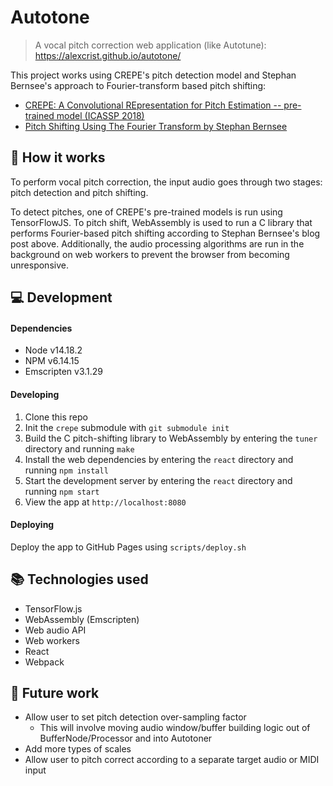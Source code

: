 # Autotone

> A vocal pitch correction web application (like Autotune): https://alexcrist.github.io/autotone/

This project works using CREPE's pitch detection model and Stephan Bernsee's approach to Fourier-transform based pitch shifting:
* [CREPE: A Convolutional REpresentation for Pitch Estimation -- pre-trained model (ICASSP 2018)](https://github.com/marl/crepe)
* [Pitch Shifting Using The Fourier Transform by Stephan Bernsee](http://blogs.zynaptiq.com/bernsee/pitch-shifting-using-the-ft/)

## 🤖 How it works

To perform vocal pitch correction, the input audio goes through two stages: pitch detection and pitch shifting.

To detect pitches, one of CREPE's pre-trained models is run using TensorFlowJS. To pitch shift, WebAssembly is used to run a C library that performs Fourier-based pitch shifting according to Stephan Bernsee's blog post above. Additionally, the audio processing algorithms are run in the background on web workers to prevent the browser from becoming unresponsive.

## 💻 Development

#### Dependencies

* Node v14.18.2
* NPM v6.14.15
* Emscripten v3.1.29

#### Developing

1. Clone this repo
2. Init the `crepe` submodule with `git submodule init`
3. Build the C pitch-shifting library to WebAssembly by entering the `tuner` directory and running `make`
4. Install the web dependencies by entering the `react` directory and running `npm install`
6. Start the development server by entering the `react` directory and running `npm start`
7. View the app at `http://localhost:8080`

#### Deploying

Deploy the app to GitHub Pages using `scripts/deploy.sh`

## 📚 Technologies used

* TensorFlow.js
* WebAssembly (Emscripten)
* Web audio API
* Web workers
* React
* Webpack

## 🔭 Future work

* Allow user to set pitch detection over-sampling factor
  * This will involve moving audio window/buffer building 
    logic out of BufferNode/Processor and into Autotoner
* Add more types of scales
* Allow user to pitch correct according to a separate target audio or MIDI input

